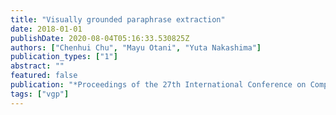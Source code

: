 ```yaml
---
title: "Visually grounded paraphrase extraction"
date: 2018-01-01
publishDate: 2020-08-04T05:16:33.530825Z
authors: ["Chenhui Chu", "Mayu Otani", "Yuta Nakashima"]
publication_types: ["1"]
abstract: ""
featured: false
publication: "*Proceedings of the 27th International Conference on Computational Linguistics*"
tags: ["vgp"]
---
```


